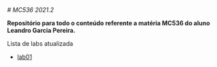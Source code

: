 *# MC536 2021.2*

**Repositório para todo o conteúdo referente a matéria MC536 do aluno Leandro Garcia Pereira.**
  
  Lista de labs atualizada
  - [lab01](https://github.com/LeandroGarciaP/MC536/tree/main/lab01)
